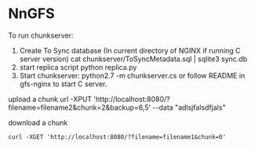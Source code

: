# NnGFS

To run chunkserver:
1. Create To Sync database  (In current directory of NGINX if running C server version)
   cat chunkserver/ToSyncMetadata.sql | sqlite3 sync.db
2. start replica script
   python replica.py
3. Start chunkserver: python2.7 -m chunkserver.cs
   or follow README in gfs-nginx to start C server.

upload a chunk
url -XPUT 'http://localhost:8080/?filename=filename2&chunk=2&backup=6,5' --data "adlsjfalsdfjals"

download a chunk

    curl -XGET 'http://localhost:8080/?filename=filename1&chunk=0'
